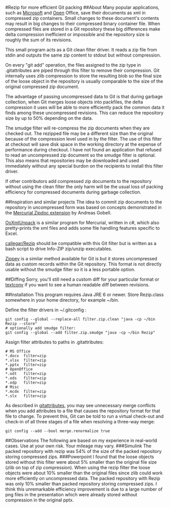 #Rezip for more efficient Git packing
##About
Many popular applications, such as 
[Microsoft](http://en.wikipedia.org/wiki/Office_Open_XML) and 
[Open](http://en.wikipedia.org/wiki/OpenDocument) Office, 
save their documents as xml in compressed zip containers.
Small changes to these document's contents may result in big changes to their 
compressed binary container file.
When compressed files are stored in a Git repository
these big differences make delta compression inefficient or impossible
and the repository size is roughly the sum of its revisions.

This small program acts as a Git clean filter driver.
It reads a zip file from stdin and outputs the same zip content to stdout 
but without compression.

On every "git add" operation, the files assigned to the zip type in 
.gitattributes are piped through this filter to remove their compression.
Git internally uses zlib compression to store the resulting blob 
so the final size of the loose object in the repository is usually comparable 
to the size of the original compressed zip document.

The advantage of passing uncompressed data to Git is that during garbage 
collection, when Git merges loose objects into packfiles, 
the delta compression it uses will be able to more efficiently pack the common 
data it finds among these uncompressed revisions.
This can reduce the repository size by up to 50% depending on the data.

The smudge filter will re-compress the
zip documents when they are checked out.
The rezipped file may be a different size than the original because of the
compression level used in by the filter.
The use of this filter at checkout will save disk space in the working 
directory at the expense of performance during checkout.
I have not found an application that refused to read an 
uncompressed zip document so the smudge filter is optional.
This also means that repositories may be downloaded and used immediately
without any special burdon on the recipients to install this filter driver.

If other contributors add compressed zip documents to the repository 
without using the clean filter
the only harm will be the usual loss of packing efficiency for compressed
documents during garbage collection.

##Inspiration and similar projects
The idea to commit zip documents to the repository in uncompressed form was 
based on concepts demonstrated in the 
[Mercurial Zipdoc extension](http://mercurial.selenic.com/wiki/ZipdocExtension)
by Andreas Gobell.

[OoXmlUnpack](https://bitbucket.org/htilabs/ooxmlunpack) is a similar program 
for Mercurial, written in c#, which also pretty-prints the xml files and adds 
some file handling features specific to Excel.

[callegar/Rezip](https://github.com/callegar/Rezip) should be compatible with
this Git filter but is written as a bash script to drive Info-ZIP zip/unzip 
executables.

[Zippey](https://bitbucket.org/sippey/zippey) is a similar method available 
for Git is but
it stores uncompressed data as custom records within the Git repository.
This format is not directly usable without the smudge filter so it is a less
portable option.

##Diffing
Sorry, you'll still need a custom diff for your particular format or 
[textconv](http://blog.martinfenner.org/2014/08/25/using-microsoft-word-with-git/)
if you want to see a human readable diff between revisions.

##Installation
This program requires Java JRE 6 or newer.
Store Rezip.class somewhere in your home directory, for example ~/bin.

Define the filter drivers in ~/.gitconfig :
```
git config --global --replace-all filter.zip.clean "java -cp ~/bin Rezip --store"
# optionally add smudge filter:
git config --global --add filter.zip.smudge "java -cp ~/bin Rezip"
```

Assign filter attributes to paths in .gitattributes:
```
# MS Office
*.docx  filter=zip
*.xlsx  filter=zip
*.pptx  filter=zip
# OpenOffice
*.odt   filter=zip
*.ods   filter=zip
*.odp   filter=zip
# Misc
*.mcdx  filter=zip
*.slx   filter=zip
```

As described in [gitattributes](http://git-scm.com/docs/gitattributes),
you may see unnecessary merge conflicts when you add attributes to a file that 
causes the repository format for that file to change.
To prevent this, Git can be told to run a virtual check-out and check-in of all
three stages of a file when resolving a three-way merge:
```
git config --add --bool merge.renormalize true
```

##Observations
The following are based on my experience in real-world cases.
Use at your own risk.
Your mileage may vary.
###Simulink
The packed repository with rezip was 54% of the size of the packed repository storing compressed zips.
###Powerpoint
I found that the loose objects stored without this filter were about 5% smaller
than the original file size (zlib on top of zip compression).
When using the rezip filter the loose objects were about 10% smaller than the 
original files since zlib could work more efficiently on uncompressed data.
The packed repository with Rezip was only 10% smaller than packed repository
storing compressed zips.
I think this unremarkable efficiency improvement is due to a large number of
png files in the presentation which were already stored without compression in the original pptx.

